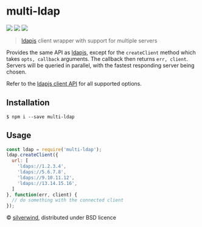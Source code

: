 # multi-ldap
[![](https://img.shields.io/npm/v/multi-ldap.svg?style=flat)](https://www.npmjs.org/package/multi-ldap) [![](https://img.shields.io/npm/dm/multi-ldap.svg)](https://www.npmjs.org/package/multi-ldap) [![](https://api.travis-ci.org/silverwind/multi-ldap.svg?style=flat)](https://travis-ci.org/silverwind/multi-ldap)
> [ldapjs](https://github.com/mcavage/node-ldapjs) client wrapper with support for multiple servers

Provides the same API as [ldapjs](https://github.com/mcavage/node-ldapjs), except for the `createClient` method which takes `opts, callback` arguments. The callback then returns `err, client`. Servers will be queried in parallel, with the fastest responding server being chosen.

Refer to the [ldapjs client API](http://ldapjs.org/client.html) for all supported options.

## Installation
```console
$ npm i --save multi-ldap
```
## Usage
```js
const ldap = require('multi-ldap');
ldap.createClient({
  url: [
    'ldaps://1.2.3.4',
    'ldaps://5.6.7.8',
    'ldaps://9.10.11.12',
    'ldaps://13.14.15.16',
  ]
}, function(err, client) {
  // do something with the connected client
});
```

© [silverwind](https://github.com/silverwind), distributed under BSD licence
